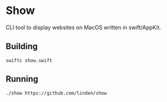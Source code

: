 # Show
CLI tool to display websites on MacOS written in swift/AppKit.

## Building
`swiftc show.swift`

## Running
`./show https://github.com/linden/show`
